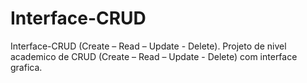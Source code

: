 # Interface-CRUD
 Interface-CRUD (Create – Read – Update - Delete).
 Projeto de nivel academico de CRUD (Create – Read – Update - Delete) com interface grafica.